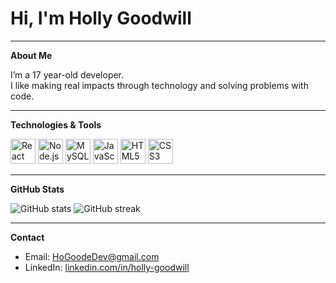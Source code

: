 # Hi, I'm Holly Goodwill

---

**About Me**

I’m a 17 year-old developer.  
I like making real impacts through technology and solving problems with code.  

---

**Technologies & Tools**

<p>
  <img src="https://cdn.jsdelivr.net/gh/devicons/devicon/icons/react/react-original.svg" width="40" alt="React Native" />
  <img src="https://cdn.jsdelivr.net/gh/devicons/devicon/icons/nodejs/nodejs-original.svg" width="40" alt="Node.js" />
  <img src="https://cdn.jsdelivr.net/gh/devicons/devicon/icons/mysql/mysql-original.svg" width="40" alt="MySQL" />
  <img src="https://cdn.jsdelivr.net/gh/devicons/devicon/icons/javascript/javascript-original.svg" width="40" alt="JavaScript" />
  <img src="https://cdn.jsdelivr.net/gh/devicons/devicon/icons/html5/html5-original.svg" width="40" alt="HTML5" />
  <img src="https://cdn.jsdelivr.net/gh/devicons/devicon/icons/css3/css3-original.svg" width="40" alt="CSS3" />
</p>

---

**GitHub Stats**

<p>
  <img src="https://github-readme-stats.vercel.app/api?username=HoGoodDev&show_icons=true&theme=radical" alt="GitHub stats" />
  <img src="https://github-readme-streak-stats.herokuapp.com/?user=HoGoodDev&theme=radical" alt="GitHub streak" />
</p>

---

**Contact**

- Email: HoGoodeDev@gmail.com  
- LinkedIn: [linkedin.com/in/holly-goodwill](https://www.linkedin.com/in/holly-goodwill/)
